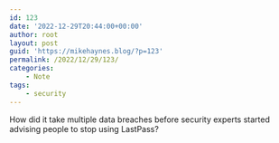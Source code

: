 ```yaml
---
id: 123
date: '2022-12-29T20:44:00+00:00'
author: root
layout: post
guid: 'https://mikehaynes.blog/?p=123'
permalink: /2022/12/29/123/
categories:
    - Note
tags:
    - security
---
```


How did it take multiple data breaches before security experts started advising people to stop using LastPass?